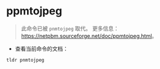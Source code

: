 # ppmtojpeg

> 此命令已被 `pnmtojpeg` 取代。
> 更多信息：<https://netpbm.sourceforge.net/doc/ppmtojpeg.html>。

- 查看当前命令的文档：

`tldr pnmtojpeg`